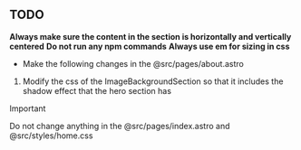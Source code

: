 ## TODO

**Always make sure the content in the section is horizontally and vertically centered**
**Do not run any npm commands**
**Always use em for sizing in css**

- Make the following changes in the @src/pages/about.astro

1. Modify the css of the ImageBackgroundSection so that it includes the shadow effect that the hero section has

> [!IMPORTANT]
> Do not change anything in the @src/pages/index.astro and @src/styles/home.css
